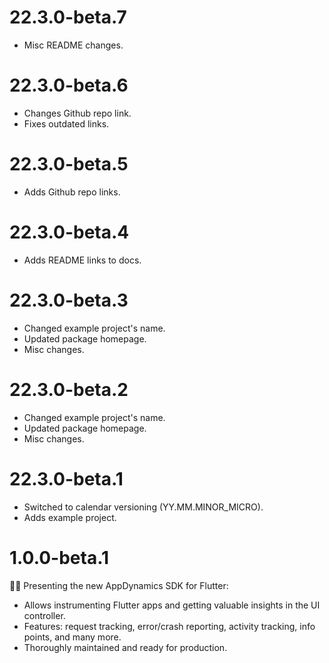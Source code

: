 # 22.3.0-beta.7
* Misc README changes.

# 22.3.0-beta.6
* Changes Github repo link.
* Fixes outdated links.

# 22.3.0-beta.5
* Adds Github repo links.

# 22.3.0-beta.4
* Adds README links to docs.

# 22.3.0-beta.3
* Changed example project's name.
* Updated package homepage.
* Misc changes.

# 22.3.0-beta.2
* Changed example project's name.
* Updated package homepage.
* Misc changes.

# 22.3.0-beta.1
* Switched to calendar versioning (YY.MM.MINOR_MICRO).
* Adds example project.

# 1.0.0-beta.1

🎉🎊 Presenting the new AppDynamics SDK for Flutter: 
* Allows instrumenting Flutter apps and getting valuable insights in the UI controller.
* Features: request tracking, error/crash reporting, activity tracking, info points, and many more.
* Thoroughly maintained and ready for production.